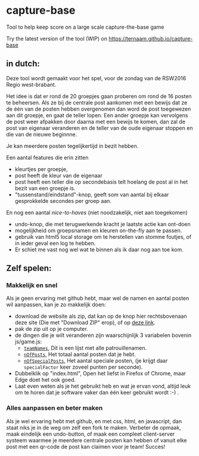 # capture-base
Tool to help keep score on a large scale capture-the-base game

Try the latest version of the tool (WIP) on https://ternaam.github.io/capture-base

## in dutch:

Deze tool wordt gemaakt voor het spel, voor de zondag van de RSW2016 Regio west-brabant.

Het idee is dat er rond de 20 groepjes gaan proberen om rond de 16 posten te beheersen. Als ze bij de centrale post aankomen met een bewijs dat ze de één van de posten hebben overgenomen dan word de post toegewezen aan dit groepje, en gaat de teller lopen.
Een ander groepje kan vervolgens de post weer afpakken door daarna met een bewijs te komen, dan zal de post van eigenaar veranderen en de teller van de oude eigenaar stoppen en die van de nieuwe beginnne.

Je kan meerdere posten tegelijkertijd in bezit hebben.

Een aantal features die erin zitten
* kleurtjes per groepje,
* post heeft de kleur van de eigenaar
* post heeft een teller die op secondebasis telt hoelang de post al in het bezit van een groepje is.
* "tussenstand/eindstand"-knop, geeft som van aantal bij elkaar gesprokkelde secondes per groep aan.

En nog een aantal _nice-to-haves_ (niet noodzakelijk, niet aan toegekomen)
* undo-knop, die met terugwerkende kracht je laatste actie kan ont-doen
* mogelijkheid om groepsnamen en kleuren on-the-fly aan te passen.
* gebruik van html5 local storage om te herstellen van stomme foutjes, of in ieder geval een log te hebben.
* Er schiet me vast nog wel wat te binnen als ik daar nog aan toe kom.

## Zelf spelen:

### Makkelijk en snel

Als je geen ervaring met github hebt, maar wel de namen en aantal posten wil aanpassen, kan je zo makkelijk doen:
* download de website als zip, dat kan op de knop hier rechtsbovenaan deze site (Die met "Download ZIP" erop), of op [deze link](https://github.com/ternaam/capture-base/archive/gh-pages.zip).
* pak de zip uit op je computer.
* de dingen die je wilt veranderen zijn waarschijnlijk 3 variabelen bovenin js/game.js:
  * [`teamNames`](https://github.com/ternaam/capture-base/blob/gh-pages/js/game.js#L1), Dit is een lijst met alle patrouillenamen.
  * [`nOfPosts`](https://github.com/ternaam/capture-base/blob/gh-pages/js/game.js#L11), Het totaal aantal posten dat je hebt.
  * [`nOfSpecialPosts`](https://github.com/ternaam/capture-base/blob/gh-pages/js/game.js#L12), Het aantal speciale posten, (je krijgt daar `specialFactor` keer zoveel punten per seconde).
* Dubbelklik op "index.html", Open het liefst in Firefox of Chrome, maar Edge doet het ook goed.
* Laat even weten als je het gebruikt heb en wat je ervan vond, altijd leuk om te horen dat je software vaker dan één keer gebruikt wordt :-) .

### Alles aanpassen en beter maken

Als je wel ervaring hebt met github, en met css, html, en javascript, dan staat niks je in de weg om zelf een fork te maken. Verbeter de opmaak, maak eindelijk een undo-button, of maak een compleet client-server systeem waarmee je meerdere centrale posten kan hebben of vanuit elke post met een qr-code de post kan claimen voor je team! Succes!
